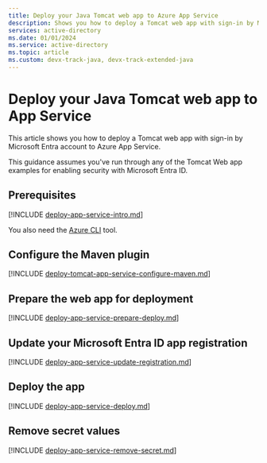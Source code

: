 ```yaml
---
title: Deploy your Java Tomcat web app to Azure App Service
description: Shows you how to deploy a Tomcat web app with sign-in by Microsoft Entra account to Azure App Service.
services: active-directory
ms.date: 01/01/2024
ms.service: active-directory
ms.topic: article
ms.custom: devx-track-java, devx-track-extended-java
---
```


# Deploy your Java Tomcat web app to App Service

This article shows you how to deploy a Tomcat web app with sign-in by Microsoft Entra account to Azure App Service.

This guidance assumes you've run through any of the Tomcat Web app examples for enabling security with Microsoft Entra ID.

## Prerequisites

[!INCLUDE [deploy-app-service-intro.md](includes/deploy-app-service-intro.md)]

You also need the [Azure CLI](/cli/azure/install-azure-cli) tool.

## Configure the Maven plugin

[!INCLUDE [deploy-tomcat-app-service-configure-maven.md](includes/deploy-tomcat-app-service-configure-maven.md)]

## Prepare the web app for deployment

[!INCLUDE [deploy-app-service-prepare-deploy.md](includes/deploy-app-service-prepare-deploy.md)]

## Update your Microsoft Entra ID app registration

[!INCLUDE [deploy-app-service-update-registration.md](includes/deploy-app-service-update-registration.md)]

## Deploy the app

[!INCLUDE [deploy-app-service-deploy.md](includes/deploy-app-service-deploy.md)]

## Remove secret values

[!INCLUDE [deploy-app-service-remove-secret.md](includes/deploy-app-service-remove-secret.md)]

